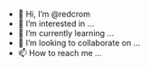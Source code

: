 - 👋 Hi, I’m @redcrom
- 👀 I’m interested in ...
- 🌱 I’m currently learning ...
- 💞️ I’m looking to collaborate on ...
- 📫 How to reach me ...

<!---
redcrom/redcrom is a ✨ special ✨ repository because its `README.md` (this file) appears on your GitHub profile.
You can click the Preview link to take a look at your changes.
--->
